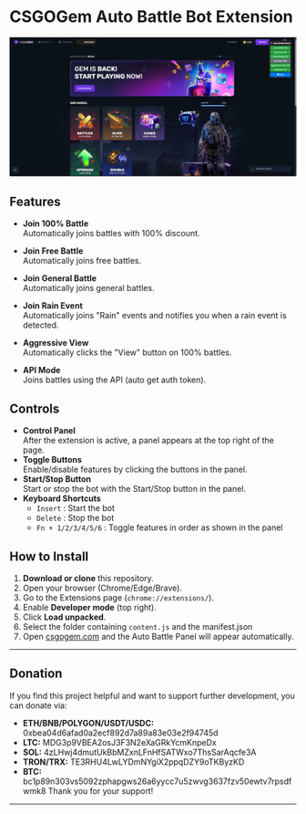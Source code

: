# CSGOGem Auto Battle Bot Extension

![Auto Battle Panel Screenshot](./ss.jpg)

## Features

- **Join 100% Battle**  
  Automatically joins battles with 100% discount.

- **Join Free Battle**  
  Automatically joins free battles.

- **Join General Battle**  
  Automatically joins general battles.

- **Join Rain Event**  
  Automatically joins "Rain" events and notifies you when a rain event is detected.

- **Aggressive View**  
  Automatically clicks the "View" button on 100% battles.

- **API Mode**  
  Joins battles using the API (auto get auth token).


## Controls

- **Control Panel**  
  After the extension is active, a panel appears at the top right of the page.
- **Toggle Buttons**  
  Enable/disable features by clicking the buttons in the panel.
- **Start/Stop Button**  
  Start or stop the bot with the Start/Stop button in the panel.
- **Keyboard Shortcuts**  
  - `Insert` : Start the bot  
  - `Delete` : Stop the bot  
  - `Fn + 1/2/3/4/5/6` : Toggle features in order as shown in the panel

## How to Install

1. **Download or clone** this repository.
2. Open your browser (Chrome/Edge/Brave).
3. Go to the Extensions page (`chrome://extensions/`).
4. Enable **Developer mode** (top right).
5. Click **Load unpacked**.
6. Select the folder containing `content.js` and the manifest.json
7. Open [csgogem.com](https://csgogem.com/) and the Auto Battle Panel will appear automatically.

---

## Donation

If you find this project helpful and want to support further development, you can donate via:
 
- **ETH/BNB/POLYGON/USDT/USDC:** 0xbea04d6afad0a2ecf892d7a89a83e03e2f94745d  
- **LTC:** MDG3p9VBEA2osJ3F3N2eXaGRkYcmKnpeDx  
- **SOL:** 4zLHwj4dmutUkBbMZxnLFnHfSATWxo7ThsSarAqcfe3A
- **TRON/TRX:** TE3RHU4LwLYDmNYgiX2ppqDZY9oTKByzKD
- **BTC:** bc1p89n303vs5092zphapgws26a6yycc7u5zwvg3637fzv50ewtv7rpsdfwmk8
Thank you for your support!

---
